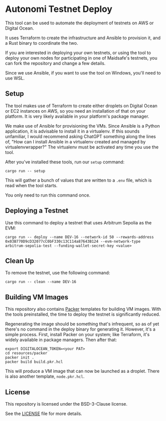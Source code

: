 # Autonomi Testnet Deploy

This tool can be used to automate the deployment of testnets on AWS or Digital Ocean.

It uses Terraform to create the infrastructure and Ansible to provision it, and a Rust binary to coordinate the two.

If you are interested in deploying your own testnets, or using the tool to deploy your own nodes for participating in one of Maidsafe's testnets, you can fork the repository and change a few details.

Since we use Ansible, if you want to use the tool on Windows, you'll need to use WSL.

## Setup

The tool makes use of Terraform to create either droplets on Digital Ocean or EC2 instances on AWS, so you need an installation of that on your platform. It is very likely available in your platform's package manager.

We make use of Ansible for provisioning the VMs. Since Ansible is a Python application, it is advisable to install it in a virtualenv. If this sounds unfamiliar, I would recommend asking ChatGPT something along the lines of, "How can I install Ansible in a virtualenv created and managed by virtualenvwrapper?" The virtualenv must be activated any time you use the tool.

After you've installed these tools, run our `setup` command:
```
cargo run -- setup
```

This will gather a bunch of values that are written to a `.env` file, which is read when the tool starts.

You only need to run this command once.

## Deploying a Testnet

Use this command to deploy a testnet that uses Arbitrum Sepolia as the EVM:
```
cargo run -- deploy --name DEV-16 --network-id 50 --rewards-address 0x03B770D9cD32077cC0bF330c13C114a87643B124 --evm-network-type arbitrum-sepolia-test --funding-wallet-secret-key <value>
```

## Clean Up

To remove the testnet, use the following command:
```
cargo run -- clean --name DEV-16
```

## Building VM Images

This repository also contains [Packer](https://www.packer.io/) templates for building VM images. With the tools preinstalled, the time to deploy the testnet is significantly reduced.

Regenerating the image should be something that's infrequent, so as of yet there's no command in the deploy binary for generating it. However, it's a simple process. First, install Packer on your system; like Terraform, it's widely available in package managers. Then after that:

```
export DIGITALOCEAN_TOKEN=<your PAT>
cd resources/packer
packer init .
packer build build.pkr.hcl
```

This will produce a VM image that can now be launched as a droplet. There is also another template, `node.pkr.hcl`.

## License

This repository is licensed under the BSD-3-Clause license.

See the [LICENSE](LICENSE) file for more details.
